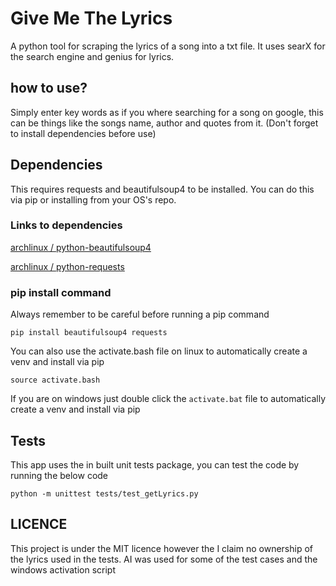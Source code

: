 # Give Me The Lyrics

A python tool for scraping the lyrics of a song into a txt file. It uses searX for the search engine and genius for lyrics.

## how to use?

Simply enter key words as if you where searching for a song on google, this can be things like the songs name, author and quotes from it. (Don't forget to install dependencies before use)

## Dependencies

This requires requests and beautifulsoup4 to be installed. You can do this via pip or installing from your OS's repo.

### Links to dependencies

[archlinux / python-beautifulsoup4](https://archlinux.org/packages/extra/any/python-beautifulsoup4/)

[archlinux / python-requests](https://archlinux.org/packages/extra/any/python-requests/)

### pip install command

Always remember to be careful before running a pip command

```pip install beautifulsoup4 requests```

You can also use the activate.bash file on linux to automatically create a venv and install via pip

```source activate.bash```

If you are on windows just double click the ```activate.bat``` file to automatically create a venv and install via pip

## Tests

This app uses the in built unit tests package, you can test the code by running the below code

```python -m unittest tests/test_getLyrics.py```

## LICENCE

This project is under the MIT licence however the I claim no ownership of the lyrics used in the tests. AI was used for some of the test cases and the windows activation script
